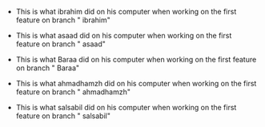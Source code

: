 - This is what ibrahim did on his computer when working on the first feature on branch " ibrahim" 

- This is what asaad did on his computer when working on the first feature on branch " asaad" 

- This is what Baraa did on his computer when working on the first feature on branch " Baraa" 

- This is what ahmadhamzh did on his computer when working on the first feature on branch " ahmadhamzh" 

- This is what salsabil did on his computer when working on the first feature on branch " salsabil" 